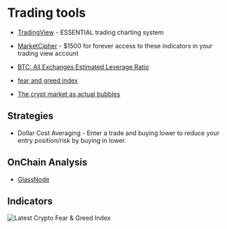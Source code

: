 # Trading tools

* [TradingView](https://tradingview.com) - ESSENTIAL trading charting system

* [MarketCipher](https://marketciphertrading.com/) - $1500 for forever access to these indicators in your trading view account

* [BTC: All Exchanges Estimated Leverage Ratio](https://cryptoquant.com/overview/full/8529?window=day)

* [fear and greed index](https://alternative.me/crypto/fear-and-greed-index/)

* [The crypt market as actual bubbles](https://cryptobubbles.net/)

## Strategies

* Dollar Cost Averaging - Enter a trade and buying lower to reduce your entry position/risk by buying in lower.

## OnChain Analysis

* [GlassNode](https://studio.glassnode.com)

## Indicators

<img src="https://alternative.me/crypto/fear-and-greed-index.png" alt="Latest Crypto Fear & Greed Index" />